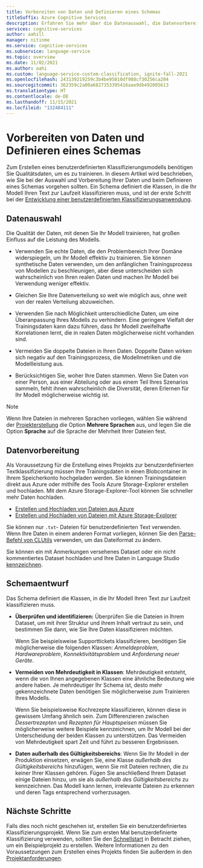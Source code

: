 ```yaml
---
title: Vorbereiten von Daten und Definieren eines Schemas
titleSuffix: Azure Cognitive Services
description: Erfahren Sie mehr über die Datenauswahl, die Datenvorbereitung und die Erstellung eines Schemas für benutzerdefinierte Klassifizierungsprojekte.
services: cognitive-services
author: aahill
manager: nitinme
ms.service: cognitive-services
ms.subservice: language-service
ms.topic: overview
ms.date: 11/02/2021
ms.author: aahi
ms.custom: language-service-custom-classification, ignite-fall-2021
ms.openlocfilehash: 243139219259c3b4be95010df988cf30256ca204
ms.sourcegitcommit: 362359c2a00a6827353395416aae9db492005613
ms.translationtype: HT
ms.contentlocale: de-DE
ms.lasthandoff: 11/15/2021
ms.locfileid: "132484111"
---
```

# <a name="how-to-prepare-data-and-define-a-schema"></a>Vorbereiten von Daten und Definieren eines Schemas

Zum Erstellen eines benutzerdefinierten Klassifizierungsmodells benötigen Sie Qualitätsdaten, um es zu trainieren. In diesem Artikel wird beschrieben, wie Sie bei der Auswahl und Vorbereitung Ihrer Daten und beim Definieren eines Schemas vorgehen sollten. Ein Schema definiert die Klassen, in die Ihr Modell Ihren Text zur Laufzeit klassifizieren muss, und ist der erste Schritt bei der [Entwicklung einer benutzerdefinierten Klassifizierungsanwendung](../overview.md#project-development-lifecycle).


## <a name="data-selection"></a>Datenauswahl

Die Qualität der Daten, mit denen Sie Ihr Modell trainieren, hat großen Einfluss auf die Leistung des Modells.

* Verwenden Sie echte Daten, die den Problembereich Ihrer Domäne widerspiegeln, um Ihr Modell effektiv zu trainieren. Sie können synthetische Daten verwenden, um den anfänglichen Trainingsprozess von Modellen zu beschleunigen, aber diese unterscheiden sich wahrscheinlich von Ihren realen Daten und machen Ihr Modell bei Verwendung weniger effektiv.

* Gleichen Sie Ihre Datenverteilung so weit wie möglich aus, ohne weit von der realen Verteilung abzuweichen.

* Verwenden Sie nach Möglichkeit unterschiedliche Daten, um eine Überanpassung Ihres Modells zu verhindern. Eine geringere Vielfalt der Trainingsdaten kann dazu führen, dass Ihr Modell zweifelhafte Korrelationen lernt, die in realen Daten möglicherweise nicht vorhanden sind. 
 
* Vermeiden Sie doppelte Dateien in Ihren Daten. Doppelte Daten wirken sich negativ auf den Trainingsprozess, die Modellmetriken und die Modellleistung aus. 

* Berücksichtigen Sie, woher Ihre Daten stammen. Wenn Sie Daten von einer Person, aus einer Abteilung oder aus einem Teil Ihres Szenarios sammeln, fehlt ihnen wahrscheinlich die Diversität, deren Erlernen für Ihr Modell möglicherweise wichtig ist. 

> [!NOTE]
> Wenn Ihre Dateien in mehreren Sprachen vorliegen, wählen Sie während der [Projekterstellung](../quickstart.md) die Option **Mehrere Sprachen** aus, und legen Sie die Option **Sprache** auf die Sprache der Mehrheit Ihrer Dateien fest.

## <a name="data-preparation"></a>Datenvorbereitung

Als Voraussetzung für die Erstellung eines Projekts zur benutzerdefinierten Textklassifizierung müssen Ihre Trainingsdaten in einen Blobcontainer in Ihrem Speicherkonto hochgeladen werden. Sie können Trainingsdateien direkt aus Azure oder mithilfe des Tools Azure Storage-Explorer erstellen und hochladen. Mit dem Azure Storage-Explorer-Tool können Sie schneller mehr Daten hochladen.  

* [Erstellen und Hochladen von Dateien aus Azure](/azure/storage/blobs/storage-quickstart-blobs-portal#create-a-container)
* [Erstellen und Hochladen von Dateien mit Azure Storage-Explorer](/azure/vs-azure-tools-storage-explorer-blobs)

Sie können nur `.txt`- Dateien für benutzerdefinierten Text verwenden. Wenn Ihre Daten in einem anderen Format vorliegen, können Sie den [Parse-Befehl von CLUtils](https://github.com/microsoft/CognitiveServicesLanguageUtilities/blob/main/CustomTextAnalytics.CLUtils/Solution/CogSLanguageUtilities.ViewLayer.CliCommands/Commands/ParseCommand/README.md) verwenden, um das Dateiformat zu ändern.

 Sie können ein mit Anmerkungen versehenes Dataset oder ein nicht kommentiertes Dataset hochladen und Ihre Daten in Language Studio [kennzeichnen](../how-to/tag-data.md). 
 
## <a name="schema-design"></a>Schemaentwurf

Das Schema definiert die Klassen, in die Ihr Modell Ihren Text zur Laufzeit klassifizieren muss.

* **Überprüfen und identifizieren:** Überprüfen Sie die Dateien in Ihrem Dataset, um mit ihrer Struktur und ihrem Inhalt vertraut zu sein, und bestimmen Sie dann, wie Sie Ihre Daten klassifizieren möchten. 

    Wenn Sie beispielsweise Supporttickets klassifizieren, benötigen Sie möglicherweise die folgenden Klassen: *Anmeldeproblem*, *Hardwareproblem*, *Konnektivitätsproblem* und *Anforderung neuer Geräte*.

* **Vermeiden von Mehrdeutigkeit in Klassen**: Mehrdeutigkeit entsteht, wenn die von Ihnen angegebenen Klassen eine ähnliche Bedeutung wie andere haben. Je mehrdeutiger Ihr Schema ist, desto mehr gekennzeichnete Daten benötigen Sie möglicherweise zum Trainieren Ihres Modells.  

    Wenn Sie beispielsweise Kochrezepte klassifizieren, können diese in gewissem Umfang ähnlich sein. Zum Differenzieren zwischen *Dessertrezepten* und *Rezepten für Hauptspeisen* müssen Sie möglicherweise weitere Beispiele kennzeichnen, um Ihr Modell bei der Unterscheidung der beiden Klassen zu unterstützen. Das Vermeiden von Mehrdeutigkeit spart Zeit und führt zu besseren Ergebnissen. 

* **Daten außerhalb des Gültigkeitsbereichs**: Wenn Sie Ihr Modell in der Produktion einsetzen, erwägen Sie, eine Klasse *außerhalb des Gültigkeitsbereichs* hinzufügen, wenn Sie mit Dateien rechnen, die zu keiner Ihrer Klassen gehören. Fügen Sie anschließend Ihrem Dataset einige Dateien hinzu, um sie als *außerhalb des Gültigkeitsbereichs* zu kennzeichnen. Das Modell kann lernen, irrelevante Dateien zu erkennen und deren Tags entsprechend vorherzusagen.

## <a name="next-steps"></a>Nächste Schritte

Falls dies noch nicht geschehen ist, erstellen Sie ein benutzerdefiniertes Klassifizierungsprojekt. Wenn Sie zum ersten Mal benutzerdefinierte Klassifizierung verwenden, sollten Sie den [Schnellstart](../quickstart.md) in Betracht ziehen, um ein Beispielprojekt zu erstellen. Weitere Informationen zu den Voraussetzungen zum Erstellen eines Projekts finden Sie außerdem in den [Projektanforderungen](../how-to/create-project.md). 
